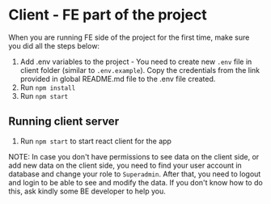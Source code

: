 # Client - FE part of the project

When you are running FE side of the project for the first time, make sure you did all the steps below:

1. Add .env variables to the project - You need to create new `.env` file in client folder (similar to `.env.example`). Copy the credentials from the link provided in global README.md file to the .env file created.
2. Run `npm install`
3. Run `npm start`

## Running client server

1. Run `npm start` to start react client for the app

NOTE: In case you don't have permissions to see data on the client side, or add new data on the client side, you need to find your user account in database and change your role to `Superadmin`. After that, you need to logout and login to be able to see and modify the data. If you don't know how to do this, ask kindly some BE developer to help you.
